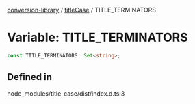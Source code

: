[conversion-library](../../../globals.md) / [titleCase](../index.md) / TITLE\_TERMINATORS

# Variable: TITLE\_TERMINATORS

```ts
const TITLE_TERMINATORS: Set<string>;
```

## Defined in

node\_modules/title-case/dist/index.d.ts:3
